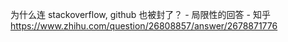 为什么连 stackoverflow, github 也被封了？ - 局限性的回答 - 知乎
https://www.zhihu.com/question/26808857/answer/2678871776
